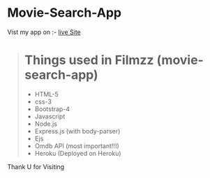# Movie-Search-App

Vist my app on :- [live Site](https://filmzz.herokuapp.com/)

> # Things used in Filmzz (movie-search-app)
> - HTML-5  
> - css-3
> - Bootstrap-4
> - Javascript
> - Node.js
> - Express.js (with body-parser)
> - Ejs
> - Omdb API (most important!!!)
> - Heroku (Deployed on Heroku)

Thank U for Visiting
